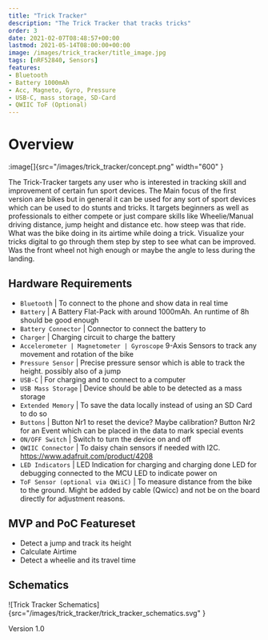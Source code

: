 ```yaml
---
title: "Trick Tracker"
description: "The Trick Tracker that tracks tricks"
order: 3
date: 2021-02-07T08:48:57+00:00
lastmod: 2021-05-14T08:00:00+00:00
image: /images/trick_tracker/title_image.jpg
tags: [nRF52840, Sensors]
features:
- Bluetooth
- Battery 1000mAh
- Acc, Magneto, Gyro, Pressure
- USB-C, mass storage, SD-Card
- QWIIC ToF (Optional)
---
```


# Overview
:image[]{src="/images/trick_tracker/concept.png" width="600" }

The Trick-Tracker targets any user who is interested in tracking skill and improvement of certain fun sport devices. The Main focus of the first version are bikes but in general it can be used for any sort of sport devices which can be used to do stunts and tricks.
It targets beginners as well as professionals to either compete or just compare skills like Wheelie/Manual driving distance, jump height and distance etc. how steep was that ride. What was the bike doing in its airtime while doing a trick. Visualize your tricks digital to go through them step by step to see what can be improved. Was the front wheel not high enough or maybe the angle to less during the landing. 

## Hardware Requirements 

* `Bluetooth` | To connect to the phone and show data in real time 
* `Battery` | 
A Battery Flat-Pack with around 1000mAh. An runtime of 8h should be good enough
* `Battery Connector` | Connector to connect the battery to
* `Charger` | Charging circuit to charge the battery
*  `Accelerometer | Magnetometer | Gyroscope`
9-Axis Sensors to track any movement and rotation of the bike
* `Pressure Sensor` |
Precise pressure sensor which is able to track the height. possibly also of a jump
* `USB-C` |
For charging and to connect to a computer
* `USB Mass Storage` |
Device should be able to be detected as a mass storage
* `Extended Memory` |
To save the data locally instead of using an SD Card to do so
* `Buttons` |
Button Nr1 to reset the device? Maybe calibration?
Button Nr2 for an Event which can be placed in the data to mark special events
* `ON/OFF Switch` |
Switch to turn the device on and off
* `QWIIC Connector` |
To daisy chain sensors if needed with I2C. https://www.adafruit.com/product/4208
* `LED Indicators` | 
LED Indication for charging and charging done
LED for debugging connected to the MCU
LED to indicate power on
* `ToF Sensor (optional via QWiiC)` | To measure distance from the bike to the ground. Might be added by cable (Qwicc) and not be on the board directly for adjustment reasons.

## MVP and PoC Featureset
* Detect a jump and track its height
* Calculate Airtime
* Detect a wheelie and its travel time

## Schematics

![Trick Tracker Schematics]{src="/images/trick_tracker/trick_tracker_schematics.svg" }

Version 1.0
